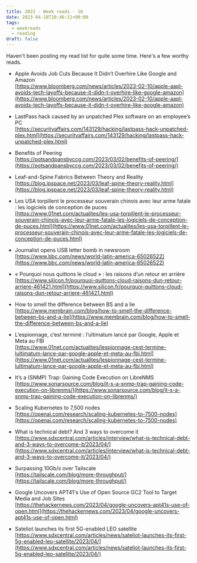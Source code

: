 ```yaml
---
title: 2023 - Week reads - 16
date: 2023-04-18T10:46:11+00:00
tags:
  - weekreads
  - reading
draft: false
---
```


Haven't been posting my read list for quite some time.
Here's a few worthy reads.

- Apple Avoids Job Cuts Because It Didn’t Overhire Like Google and Amazon  
[https://www.bloomberg.com/news/articles/2023-02-10/apple-aapl-avoids-tech-layoffs-because-it-didn-t-overhire-like-google-amazon](https://www.bloomberg.com/news/articles/2023-02-10/apple-aapl-avoids-tech-layoffs-because-it-didn-t-overhire-like-google-amazon)

- LastPass hack caused by an unpatched Plex software on an employee’s PC  
[https://securityaffairs.com/143129/hacking/lastpass-hack-unpatched-plex.html](https://securityaffairs.com/143129/hacking/lastpass-hack-unpatched-plex.html)

- Benefits of Peering  
[https://potsandpansbyccg.com/2023/03/02/benefits-of-peering/](https://potsandpansbyccg.com/2023/03/02/benefits-of-peering/)

- Leaf-and-Spine Fabrics Between Theory and Reality  
[https://blog.ipspace.net/2023/03/leaf-spine-theory-reality.html](https://blog.ipspace.net/2023/03/leaf-spine-theory-reality.html)

- Les USA torpillent le processeur souverain chinois avec leur arme fatale : les logiciels de conception de puces  
[https://www.01net.com/actualites/les-usa-torpillent-le-processeur-souverain-chinois-avec-leur-arme-fatale-les-logiciels-de-conception-de-puces.html](https://www.01net.com/actualites/les-usa-torpillent-le-processeur-souverain-chinois-avec-leur-arme-fatale-les-logiciels-de-conception-de-puces.html)

- Journalist opens USB letter bomb in newsroom  
[https://www.bbc.com/news/world-latin-america-65026522](https://www.bbc.com/news/world-latin-america-65026522)

- « Pourquoi nous quittons le cloud » : les raisons d’un retour en arrière
[https://www.silicon.fr/pourquoi-quittons-cloud-raisons-dun-retour-arriere-461421.html](https://www.silicon.fr/pourquoi-quittons-cloud-raisons-dun-retour-arriere-461421.html)

- How to smell the difference between BS and a lie
[https://www.membrain.com/blog/how-to-smell-the-difference-between-bs-and-a-lie](https://www.membrain.com/blog/how-to-smell-the-difference-between-bs-and-a-lie)

- L’espionnage, c’est terminé : l’ultimatum lancé par Google, Apple et Meta au FBI  
[https://www.01net.com/actualites/lespionnage-cest-termine-lultimatum-lance-par-google-apple-et-meta-au-fbi.html](https://www.01net.com/actualites/lespionnage-cest-termine-lultimatum-lance-par-google-apple-et-meta-au-fbi.html)

- It’s a (SNMP) Trap: Gaining Code Execution on LibreNMS  
[https://www.sonarsource.com/blog/it-s-a-snmp-trap-gaining-code-execution-on-librenms/](https://www.sonarsource.com/blog/it-s-a-snmp-trap-gaining-code-execution-on-librenms/)

- Scaling Kubernetes to 7,500 nodes  
[https://openai.com/research/scaling-kubernetes-to-7500-nodes](https://openai.com/research/scaling-kubernetes-to-7500-nodes)

- What is technical debt? And 3 ways to overcome it  
[https://www.sdxcentral.com/articles/interview/what-is-technical-debt-and-3-ways-to-overcome-it/2023/04/](https://www.sdxcentral.com/articles/interview/what-is-technical-debt-and-3-ways-to-overcome-it/2023/04/)

- Surpassing 10Gb/s over Tailscale  
[https://tailscale.com/blog/more-throughput/](https://tailscale.com/blog/more-throughput/)

- Google Uncovers APT41's Use of Open Source GC2 Tool to Target Media and Job Sites  
[https://thehackernews.com/2023/04/google-uncovers-apt41s-use-of-open.html](https://thehackernews.com/2023/04/google-uncovers-apt41s-use-of-open.html)

- Sateliot launches its first 5G-enabled LEO satellite  
[https://www.sdxcentral.com/articles/news/sateliot-launches-its-first-5g-enabled-leo-satellite/2023/04/](https://www.sdxcentral.com/articles/news/sateliot-launches-its-first-5g-enabled-leo-satellite/2023/04/)
